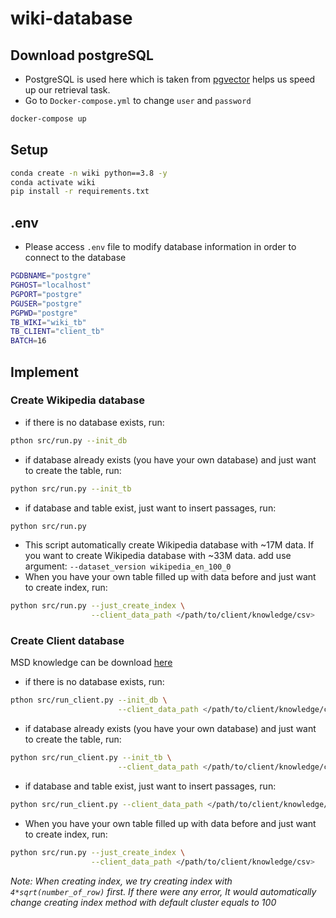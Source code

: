 # wiki-database
## Download postgreSQL 
- PostgreSQL is used here which is taken from [pgvector](https://github.com/pgvector/pgvector) helps us speed up our retrieval task.
- Go to `Docker-compose.yml` to change `user` and `password`
```bash
docker-compose up
```
## Setup
```bash
conda create -n wiki python==3.8 -y
conda activate wiki
pip install -r requirements.txt
```
## .env
- Please access `.env` file to modify database information in order to connect to the database
```bash
PGDBNAME="postgre"
PGHOST="localhost"
PGPORT="postgre"
PGUSER="postgre"
PGPWD="postgre"
TB_WIKI="wiki_tb"
TB_CLIENT="client_tb"
BATCH=16
```
## Implement
### Create Wikipedia database
- if there is no database exists, run:
```bash
pthon src/run.py --init_db
```
- if database already exists (you have your own database) and just want to create the table, run:
```bash
python src/run.py --init_tb
```
- if database and table exist, just want to insert passages, run:
```bash
python src/run.py
```
- This script automatically create Wikipedia database with ~17M data. If you want to create Wikipedia database with ~33M data. add use argument: `--dataset_version wikipedia_en_100_0`
- When you have your own table filled up with data before and just want to create index, run:
```bash
python src/run.py --just_create_index \
                  --client_data_path </path/to/client/knowledge/csv>
```
### Create Client database
MSD knowledge can be download [here](https://drive.google.com/file/d/1S2i325zIv13O1IVoDj9jib9bsCUv20Pt/view?usp=sharing)
- if there is no database exists, run:
```bash
pthon src/run_client.py --init_db \
                        --client_data_path </path/to/client/knowledge/csv>
```
- if database already exists (you have your own database) and just want to create the table, run:
```bash
python src/run_client.py --init_tb \
                        --client_data_path </path/to/client/knowledge/csv>
```
- if database and table exist, just want to insert passages, run:
```bash
python src/run_client.py --client_data_path </path/to/client/knowledge/csv>
```
- When you have your own table filled up with data before and just want to create index, run:
```bash
python src/run.py --just_create_index \
                  --client_data_path </path/to/client/knowledge/csv>
```
*Note: When creating index, we try creating index with `4*sqrt(number_of_row)` first. If there were any error, It would automatically change creating index method with default cluster equals to 100*
